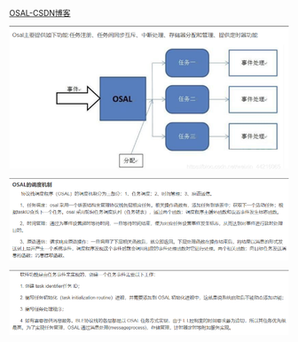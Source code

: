 [OSAL-CSDN博客](https://blog.csdn.net/weixin_44216065/article/details/90731600)

![image-20250422143322988](./image/OSAL.assets/image-20250422143322988.png)

![image-20250422143335052](./image/OSAL.assets/image-20250422143335052.png)

![image-20250422143338890](./image/OSAL.assets/image-20250422143338890.png)